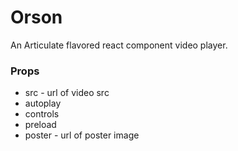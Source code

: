 # Orson

An Articulate flavored react component video player.

### Props

- src - url of video src
- autoplay
- controls
- preload
- poster - url of poster image
